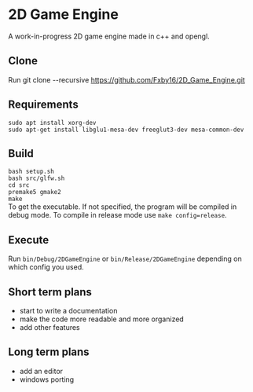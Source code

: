 # 2D Game Engine
A work-in-progress 2D game engine made in c++ and opengl.

## Clone
Run git clone --recursive https://github.com/Fxby16/2D_Game_Engine.git

## Requirements
`sudo apt install xorg-dev`  
`sudo apt-get install libglu1-mesa-dev freeglut3-dev mesa-common-dev`

## Build
`bash setup.sh`  
`bash src/glfw.sh`  
`cd src`  
`premake5 gmake2`  
`make`  
To get the executable. If not specified, the program will be compiled in debug mode. To compile in release mode use `make config=release`.

## Execute
Run `bin/Debug/2DGameEngine` or `bin/Release/2DGameEngine` depending on which config you used.

## Short term plans
- start to write a documentation
- make the code more readable and more organized
- add other features

## Long term plans
- add an editor
- windows porting
